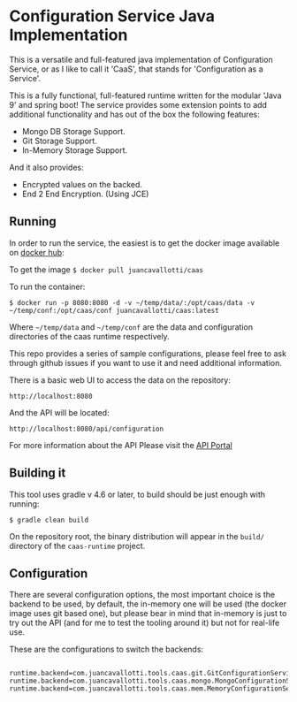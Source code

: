 # Configuration Service Java Implementation

This is a versatile and full-featured java implementation of Configuration Service, or as I like to call it 'CaaS', that stands for 'Configuration as a Service'.

This is a fully functional, full-featured runtime written for the modular 'Java 9' and spring boot! The service provides some extension points to add additional functionality and has out of the box the following features:

* Mongo DB Storage Support.
* Git Storage Support.
* In-Memory Storage Support.

And it also provides:

* Encrypted values on the backed.
* End 2 End Encryption. (Using JCE)

## Running

In order to run the service, the easiest is to get the docker image available on [docker hub](https://hub.docker.com/r/juancavallotti/caas/):

To get the image `$ docker pull juancavallotti/caas`

To run the container: 

```shell
$ docker run -p 8080:8080 -d -v ~/temp/data/:/opt/caas/data -v ~/temp/conf:/opt/caas/conf juancavallotti/caas:latest
```

Where `~/temp/data` and `~/temp/conf` are the data and configuration directories of the caas runtime respectively.

This repo provides a series of sample configurations, please feel free to ask through github issues if you want to use it and need additional information.

There is a basic web UI to access the data on the repository:

```http://localhost:8080```

And the API will be located:

```http://localhost:8080/api/configuration```

For more information about the API Please visit the [API Portal](https://anypoint.mulesoft.com/exchange/portals/juancavallotti/843cd240-9258-4f63-be35-fcab8566eaea/Configuration-Service/)

## Building it

This tool uses gradle v 4.6 or later, to build should be just enough with running:

```shell
$ gradle clean build
```

On the repository root, the binary distribution will appear in the `build/` directory of the `caas-runtime` project.

## Configuration

There are several configuration options, the most important choice is the backend to be used, by default, the in-memory one will be used (the docker image uses git based one), but please bear in mind that in-memory is just to try out the API (and for me to test the tooling around it) but not for real-life use.

These are the configurations to switch the backends:

```properties

runtime.backend=com.juancavallotti.tools.caas.git.GitConfigurationServiceBackend
runtime.backend=com.juancavallotti.tools.caas.mongo.MongoConfigurationServiceBackend
runtime.backend=com.juancavallotti.tools.caas.mem.MemoryConfigurationServiceBackend

```
